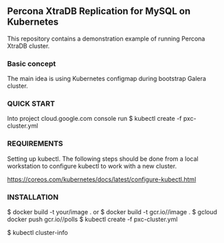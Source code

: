 ## Percona XtraDB Replication for MySQL on Kubernetes

This repository contains a demonstration example of running Percona XtraDB cluster.

### Basic concept

The main idea is using Kubernetes configmap during bootstrap Galera cluster.

### QUICK START
Into project cloud.google.com console run 
$ kubectl create -f pxc-cluster.yml

### REQUIREMENTS
Setting up kubectl.
The following steps should be done from a local workstation to configure kubectl to work with a new cluster.

https://coreos.com/kubernetes/docs/latest/configure-kubectl.html

### INSTALLATION
$ docker build -t your/image . 
or
$ docker build -t gcr.io/<your-project-id>/image .
$ gcloud docker push gcr.io/<your-project-id>/polls
$ kubectl create -f pxc-cluster.yml

$ kubectl cluster-info
